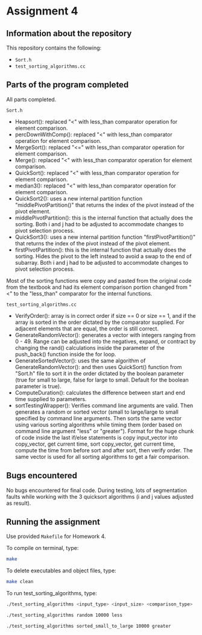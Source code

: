 # Assignment 4

## Information about the repository

This repository contains the following:
- `Sort.h`
- `test_sorting_algorithms.cc`

## Parts of the program completed

All parts completed.

`Sort.h`
- Heapsort(): replaced "<" with less_than comparator operation for element comparison.
- percDownWithComp(): replaced "<" with less_than comparator operation for element comparison.
- MergeSort(): replaced "<=" with less_than comparator operation for element comparison.
- Merge(): replaced "<" with less_than comparator operation for element comparison.
- QuickSort(): replaced "<" with less_than comparator operation for element comparison.
- median3(): replaced "<" with less_than comparator operation for element comparison.
- QuickSort2(): uses a new internal partition function "middlePivotPartition()" that returns the index of the pivot instead of the pivot element.
- middlePivotPartition(): this is the internal function that actually does the sorting. Both i and j had to be adjusted to accommodate changes to pivot selection process.
- QuickSort3(): uses a new internal partition function "firstPivotPartition()" that returns the index of the pivot instead of the pivot element.
- firstPivotPartition(): this is the internal function that actually does the sorting. Hides the pivot to the left instead to avoid a swap to the end of subarray. Both i and j had to be adjusted to accommodate changes to pivot selection process.

Most of the sorting functions were copy and pasted from the original code from the textbook and had its element comparison portion changed from "<" to the "less_than" comparator for the internal functions.

`test_sorting_algorithms.cc`
- VerifyOrder(): array is in correct order if size == 0 or size == 1, and if the array is sorted in the order dictated by the comparator supplied. For adjacent elements that are equal, the order is still correct.
- GenerateRandomVector(): generates a vector with integers ranging from 0 - 49. Range can be adjusted into the negatives, expand, or contract by changing the rand() calculations inside the parameter of the push_back() function inside the for loop.
- GenerateSortedVector(): uses the same algorithm of GenerateRandomVector(): and then uses QuickSort() function from "Sort.h" file to sort it in the order dictated by the boolean parameter (true for small to large, false for large to small. Default for the boolean parameter is true).
- ComputeDuration(): calculates the difference between start and end time supplied to parameters.
- sortTestingWrapper(): Verifies command line arguments are valid. Then generates a random or sorted vector (small to large/large to small specified by command line arguments. Then sorts the same vector using various sorting algorithms while timing them (order based on command line argument "less" or "greater"). Format for the huge chunk of code inside the last if/else statements is copy input_vector into copy_vector, get current time, sort copy_vector, get current time, compute the time from before sort and after sort, then verify order. The same vector is used for all sorting algorithms to get a fair comparison.

## Bugs encountered

No bugs encountered for final code. During testing, lots of segmentation faults while working with the 3 quicksort algorithms (i and j values adjusted as result).

## Running the assignment

Use provided `Makefile` for Homework 4.

To compile on terminal, type:

```bash
make
```

To delete executables and object files, type:

```bash
make clean
```

To run test_sorting_algorithms, type:

```bash
./test_sorting_algorithms <input_type> <input_size> <comparison_type>
```

```bash
./test_sorting_algorithms random 10000 less
```

```bash
./test_sorting_algorithms sorted_small_to_large 10000 greater
```
